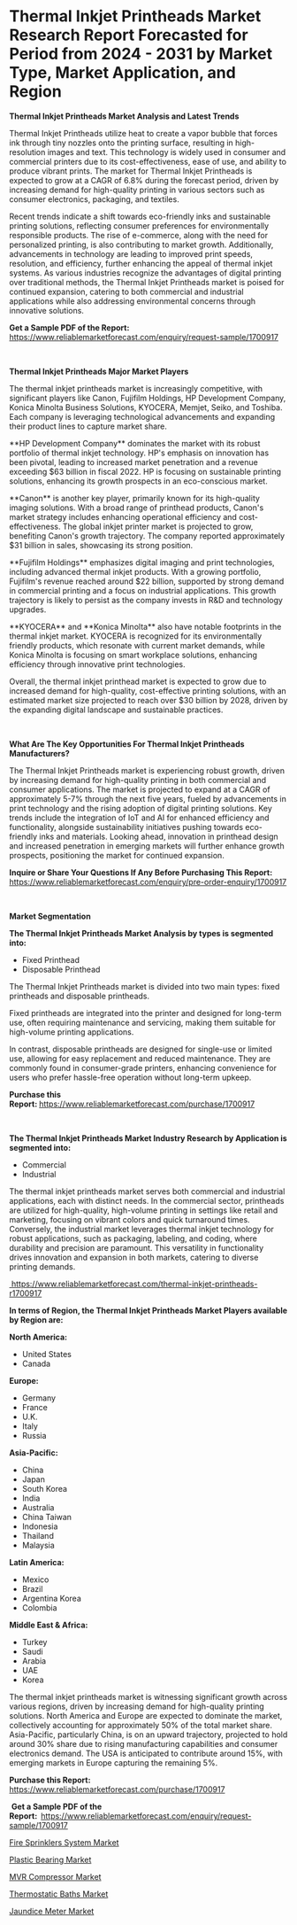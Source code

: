 <p><h1>Thermal Inkjet Printheads Market Research Report Forecasted for Period from 2024 -  2031 by Market Type, Market Application, and Region</h1></p><p><strong>Thermal Inkjet Printheads Market Analysis and Latest Trends</strong></p>
<p><p>Thermal Inkjet Printheads utilize heat to create a vapor bubble that forces ink through tiny nozzles onto the printing surface, resulting in high-resolution images and text. This technology is widely used in consumer and commercial printers due to its cost-effectiveness, ease of use, and ability to produce vibrant prints. The market for Thermal Inkjet Printheads is expected to grow at a CAGR of 6.8% during the forecast period, driven by increasing demand for high-quality printing in various sectors such as consumer electronics, packaging, and textiles.</p><p>Recent trends indicate a shift towards eco-friendly inks and sustainable printing solutions, reflecting consumer preferences for environmentally responsible products. The rise of e-commerce, along with the need for personalized printing, is also contributing to market growth. Additionally, advancements in technology are leading to improved print speeds, resolution, and efficiency, further enhancing the appeal of thermal inkjet systems. As various industries recognize the advantages of digital printing over traditional methods, the Thermal Inkjet Printheads market is poised for continued expansion, catering to both commercial and industrial applications while also addressing environmental concerns through innovative solutions.</p></p>
<p><strong>Get a Sample PDF of the Report:&nbsp;</strong> <a href="https://www.reliablemarketforecast.com/enquiry/request-sample/1700917?utm_campaign=1567&utm_medium=2&utm_source=Github&utm_content=ia&utm_term=21102024&utm_id=thermal-inkjet-printheads">https://www.reliablemarketforecast.com/enquiry/request-sample/1700917</a></p>
<p>&nbsp;</p>
<p><strong>Thermal Inkjet Printheads Major Market Players</strong></p>
<p><p>The thermal inkjet printheads market is increasingly competitive, with significant players like Canon, Fujifilm Holdings, HP Development Company, Konica Minolta Business Solutions, KYOCERA, Memjet, Seiko, and Toshiba. Each company is leveraging technological advancements and expanding their product lines to capture market share.</p><p>**HP Development Company** dominates the market with its robust portfolio of thermal inkjet technology. HP's emphasis on innovation has been pivotal, leading to increased market penetration and a revenue exceeding $63 billion in fiscal 2022. HP is focusing on sustainable printing solutions, enhancing its growth prospects in an eco-conscious market.</p><p>**Canon** is another key player, primarily known for its high-quality imaging solutions. With a broad range of printhead products, Canon's market strategy includes enhancing operational efficiency and cost-effectiveness. The global inkjet printer market is projected to grow, benefiting Canon's growth trajectory. The company reported approximately $31 billion in sales, showcasing its strong position.</p><p>**Fujifilm Holdings** emphasizes digital imaging and print technologies, including advanced thermal inkjet products. With a growing portfolio, Fujifilm's revenue reached around $22 billion, supported by strong demand in commercial printing and a focus on industrial applications. This growth trajectory is likely to persist as the company invests in R&D and technology upgrades.</p><p>**KYOCERA** and **Konica Minolta** also have notable footprints in the thermal inkjet market. KYOCERA is recognized for its environmentally friendly products, which resonate with current market demands, while Konica Minolta is focusing on smart workplace solutions, enhancing efficiency through innovative print technologies.</p><p>Overall, the thermal inkjet printhead market is expected to grow due to increased demand for high-quality, cost-effective printing solutions, with an estimated market size projected to reach over $30 billion by 2028, driven by the expanding digital landscape and sustainable practices.</p></p>
<p>&nbsp;</p>
<p><strong>What Are The Key Opportunities For Thermal Inkjet Printheads Manufacturers?</strong></p>
<p><p>The Thermal Inkjet Printheads market is experiencing robust growth, driven by increasing demand for high-quality printing in both commercial and consumer applications. The market is projected to expand at a CAGR of approximately 5-7% through the next five years, fueled by advancements in print technology and the rising adoption of digital printing solutions. Key trends include the integration of IoT and AI for enhanced efficiency and functionality, alongside sustainability initiatives pushing towards eco-friendly inks and materials. Looking ahead, innovation in printhead design and increased penetration in emerging markets will further enhance growth prospects, positioning the market for continued expansion.</p></p>
<p><strong>Inquire or Share Your Questions If Any Before Purchasing This Report:</strong> <a href="https://www.reliablemarketforecast.com/enquiry/pre-order-enquiry/1700917?utm_campaign=1567&utm_medium=2&utm_source=Github&utm_content=ia&utm_term=21102024&utm_id=thermal-inkjet-printheads">https://www.reliablemarketforecast.com/enquiry/pre-order-enquiry/1700917</a></p>
<p>&nbsp;</p>
<p><strong>Market Segmentation</strong></p>
<p><strong>The Thermal Inkjet Printheads Market Analysis by types is segmented into:</strong></p>
<p><ul><li>Fixed Printhead</li><li>Disposable Printhead</li></ul></p>
<p><p>The Thermal Inkjet Printheads market is divided into two main types: fixed printheads and disposable printheads. </p><p>Fixed printheads are integrated into the printer and designed for long-term use, often requiring maintenance and servicing, making them suitable for high-volume printing applications. </p><p>In contrast, disposable printheads are designed for single-use or limited use, allowing for easy replacement and reduced maintenance. They are commonly found in consumer-grade printers, enhancing convenience for users who prefer hassle-free operation without long-term upkeep.</p></p>
<p><strong>Purchase this Report:&nbsp;</strong><a href="https://www.reliablemarketforecast.com/purchase/1700917?utm_campaign=1567&utm_medium=2&utm_source=Github&utm_content=ia&utm_term=21102024&utm_id=thermal-inkjet-printheads">https://www.reliablemarketforecast.com/purchase/1700917</a></p>
<p>&nbsp;</p>
<p><strong>The Thermal Inkjet Printheads Market Industry Research by Application is segmented into:</strong></p>
<p><ul><li>Commercial</li><li>Industrial</li></ul></p>
<p><p>The thermal inkjet printheads market serves both commercial and industrial applications, each with distinct needs. In the commercial sector, printheads are utilized for high-quality, high-volume printing in settings like retail and marketing, focusing on vibrant colors and quick turnaround times. Conversely, the industrial market leverages thermal inkjet technology for robust applications, such as packaging, labeling, and coding, where durability and precision are paramount. This versatility in functionality drives innovation and expansion in both markets, catering to diverse printing demands.</p></p>
<p><a href="https://www.reliablemarketforecast.com/thermal-inkjet-printheads-r1700917?utm_campaign=1567&utm_medium=2&utm_source=Github&utm_content=ia&utm_term=21102024&utm_id=thermal-inkjet-printheads">&nbsp;https://www.reliablemarketforecast.com/thermal-inkjet-printheads-r1700917</a></p>
<p><strong>In terms of Region, the Thermal Inkjet Printheads Market Players available by Region are:</strong></p>
<p>
    <p> <strong> North America: </strong>
        <ul>
            <li>United States</li>
            <li>Canada</li>
        </ul>
        </p> 
    <p> <strong> Europe: </strong>
        <ul>
            <li>Germany</li>
            <li>France</li>
            <li>U.K.</li>
            <li>Italy</li>
            <li>Russia</li>
        </ul>
        </p> 
    <p> <strong> Asia-Pacific: </strong>
        <ul>
            <li>China</li>
            <li>Japan</li>
            <li>South Korea</li>
            <li>India</li>
            <li>Australia</li>
            <li>China Taiwan</li>
            <li>Indonesia</li>
            <li>Thailand</li>
            <li>Malaysia</li>
        </ul>
        </p> 
    <p> <strong> Latin America: </strong>
        <ul>
            <li>Mexico</li>
            <li>Brazil</li>
            <li>Argentina Korea</li>
            <li>Colombia</li>
        </ul>
        </p> 
    <p> <strong> Middle East & Africa: </strong>
        <ul>
            <li>Turkey</li>
            <li>Saudi</li>
            <li>Arabia</li>
            <li>UAE</li>
            <li>Korea</li>
        </ul>
    </p>
    </p>
<p><p>The thermal inkjet printheads market is witnessing significant growth across various regions, driven by increasing demand for high-quality printing solutions. North America and Europe are expected to dominate the market, collectively accounting for approximately 50% of the total market share. Asia-Pacific, particularly China, is on an upward trajectory, projected to hold around 30% share due to rising manufacturing capabilities and consumer electronics demand. The USA is anticipated to contribute around 15%, with emerging markets in Europe capturing the remaining 5%.</p></p>
<p><strong>Purchase this Report: </strong><a href="https://www.reliablemarketforecast.com/purchase/1700917?utm_campaign=1567&utm_medium=2&utm_source=Github&utm_content=ia&utm_term=21102024&utm_id=thermal-inkjet-printheads">https://www.reliablemarketforecast.com/purchase/1700917</a></p>
<p>&nbsp;<strong>Get a Sample PDF of the Report:&nbsp;&nbsp;</strong><a href="https://www.reliablemarketforecast.com/enquiry/request-sample/1700917?utm_campaign=1567&utm_medium=2&utm_source=Github&utm_content=ia&utm_term=21102024&utm_id=thermal-inkjet-printheads">https://www.reliablemarketforecast.com/enquiry/request-sample/1700917</a></p>
<p><strong></strong></p>
<p><p><a href="https://issuu.com/reportprime-2/docs/fire-sprinklers-system-market-size-_e2ee1ecfae2d08?utm_campaign=1567&utm_medium=2&utm_source=Github&utm_content=ia&utm_term=21102024&utm_id=thermal-inkjet-printheads">Fire Sprinklers System Market</a></p><p><a href="https://www.linkedin.com/pulse/future-ready-strategic-insights-global-plastic-bearing-market-4mude?utm_campaign=1567&utm_medium=2&utm_source=Github&utm_content=ia&utm_term=21102024&utm_id=thermal-inkjet-printheads">Plastic Bearing Market</a></p><p><a href="https://www.linkedin.com/pulse/global-mvr-compressor-market-landscape-future-trends-strategic-hlywe?utm_campaign=1567&utm_medium=2&utm_source=Github&utm_content=ia&utm_term=21102024&utm_id=thermal-inkjet-printheads">MVR Compressor Market</a></p><p><a href="https://www.linkedin.com/pulse/thermostatic-baths-market-opportunities-emerging-global-szcve?utm_campaign=1567&utm_medium=2&utm_source=Github&utm_content=ia&utm_term=21102024&utm_id=thermal-inkjet-printheads">Thermostatic Baths Market</a></p><p><a href="https://www.linkedin.com/pulse/global-jaundice-meter-market-pulse-trends-growth-analysis-2024-3c9ye?utm_campaign=1567&utm_medium=2&utm_source=Github&utm_content=ia&utm_term=21102024&utm_id=thermal-inkjet-printheads">Jaundice Meter Market</a></p></p>